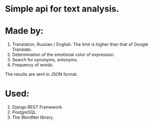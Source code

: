 # Simple api for text analysis.

# Made by:
1) Translation, Russian / English. The limit is higher than that of Google Translate.
2) Determination of the emotional color of expression.
3) Search for synonyms, antonyms.
4) Frequency of words.

The results are sent in JSON format.

# Used:
1) Django REST Framework.
2) PostgreSQL.
3) The WordNet library.
